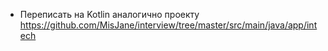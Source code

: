 * Переписать на Kotlin аналогично проекту https://github.com/MisJane/interview/tree/master/src/main/java/app/intech
